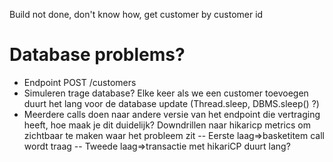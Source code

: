 Build not done, don't know how, get customer by customer id

# Database problems?

- Endpoint POST /customers
- Simuleren trage database? Elke keer als we een customer toevoegen duurt het lang voor de database update (Thread.sleep, DBMS.sleep() ?)
- Meerdere calls doen naar andere versie van het endpoint die vertraging heeft, hoe maak je dit duidelijk? Downdrillen naar hikaricp metrics om zichtbaar te maken waar het probleem zit
-- Eerste laag=>basketitem call wordt traag
-- Tweede laag=>transactie met hikariCP duurt lang?
